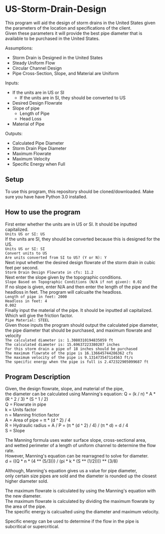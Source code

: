 # US-Storm-Drain-Design

This program will aid the design of storm drains in the United States given the parameters of the location and specifications of the client.\
Given these parameters it will provide the best pipe diameter that is available to be purchased in the United States.

Assumptions:
* Storm Drain is Designed in the United States
* Steady Uniform Flow
* Circular Channel Design
* Pipe Cross-Section, Slope, and Material are Uniform

Inputs:
* If the units are in US or SI
  * If the units are in SI, they should be converted to US
* Desired Design Flowrate
* Slope of pipe
  * Length of Pipe
  * Head Loss 
* Material of Pipe

Outputs:
* Calculated Pipe Diameter
* Storm Drain Pipe Diameter
* Maximum Flowrate
* Maximum Velocity
* Specific Energy when Full

## Setup
To use this program, this repository should be cloned/downloaded. Make sure you have have Python 3.0 installed.


## How to use the program
First enter whether the units are in US or SI. It should be inputted capitalized.\
`Units US or SI: US`\
If the units are SI, they should be converted because this is designed for the US.\
`Units US or SI: SI`\
`Convert units to US`\
`Are units converted from SI to US? (Y or N): Y`\
Next input whether the desired design flowrate of the storm drain in cubic feet per second.\
`Storm Drain Design Flowrate in cfs: 11.2`\
Next enter the slope given by the topographic conditions.\
`Slope Based on Topographic Conditions (N/A if not given): 0.02`\
If no slope is given, enter N/A and then enter the length of the pipe and the headloss in feet. The program will calcualte the headloss.\
`Length of pipe in feet: 2000`\
`Headloss in feet: 4`\
`0.002`\
Finally input the material of the pipe. It should be inputted all capitalized. Which will give the friction factor.\
`Pipe Material: STEEL`\
Given those inputs the program should output the calculated pipe diameter,\
the pipe diameter that should be purchased, and maximum flowrate and velocity\
`The calculated diameter is: 1.3080310194835059 ft`\
`The calculated diameter is: 15.69637223380207 inches`\
`For this storm drain a pipe of 18 inches should be purchased`\
`The maximum flowrate of the pipe is 16.136645744286362 cfs`\
`The maximum velocity of the pipe is 9.131473547114563 ft/s`\
`The specific energy when the pipe is full is 2.472322905099687 ft`

## Program Description
Given, the design flowrate, slope, and material of the pipe,\
the diameter can be calculated using Manning's equation:
Q = (k / n) * A * (R ^ 2 / 3) * (S ^ 1 / 2)  
Q = Flowrate in pipe\
k = Units factor\
n = Manning friction factor\
A = Area of pipe = π * (d ^ 2) / 4\
R = Hydraulic radius = A / P = (π * (d ^ 2) / 4) / (π * d) = d / 4\
S = Slope

The Manning formula uses water surface slope, cross-sectional area,\
and wetted perimeter of a length of uniform channel to determine the flow rate.\
However, Manning's equation can be rearragned to solve for diameter.\
d = ((Q * n * (4 ** (5/3))) / (pi * k * (S  ** (1/2)))) ** (3/8)

Although, Manning's equation gives us a value for pipe diameter,\
only certain size pipes are sold and the diameter is rounded up the closest higher diameter sold.

The maximum flowrate is calculated by using the Manning's equation with the new diameter.\
The maximum flowrate is calculated by dividing the maximum flowrate by the area of the pipe.\
The specific energy is calcualted using the diameter and maximum velocity.

Specific energy can be used to determine if the flow in the pipe is subcritical or supercritical.
